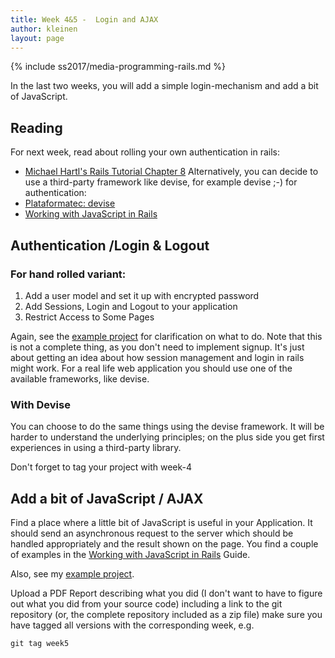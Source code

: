 ```yaml
---
title: Week 4&5 -  Login and AJAX
author: kleinen
layout: page
---
```

{% include ss2017/media-programming-rails.md %}

In the last two weeks, you will add a simple login-mechanism and add a bit of JavaScript.

## Reading
For next week, read about rolling your own authentication in rails:
* [Michael Hartl's Rails Tutorial Chapter 8](https://www.railstutorial.org/book/basic_login)
Alternatively, you can decide to use a third-party framework like devise, for example devise ;-) for
authentication:
* [Plataformatec: devise](https://github.com/plataformatec/devise)
* [Working with JavaScript in Rails](http://guides.rubyonrails.org/working_with_javascript_in_rails.html)

## Authentication /Login & Logout
### For hand rolled variant:
  1. Add a user model and set it up with encrypted password
  2. Add Sessions, Login and Logout to your application
  3. Restrict Access to Some Pages

Again, see the [example project](../../example-project/week-4) for clarification on what to do.
Note that this is not a complete thing, as you don't need to implement signup. It's just about
getting an idea about how session management and login in rails might work. For a real life web
application you should use one of the available frameworks, like devise.

### With Devise
You can choose to do the same things using the devise framework. It will be harder to
understand the underlying principles; on the plus side you get first experiences in using a
third-party library.

Don't forget to tag your project with week-4

## Add a bit of JavaScript / AJAX

Find a place where a little bit of JavaScript is useful in your Application. It should
send an asynchronous request to the server which should be handled appropriately and the
result shown on the page. You find a couple of examples in the [Working with JavaScript in Rails](http://guides.rubyonrails.org/working_with_javascript_in_rails.html) Guide.

Also, see my [example project](../../example-project/week-5).

Upload a PDF Report describing what you did (I don't want to have to figure out what
you did from your source code) including a link to the git repository (or, the
complete repository included as a zip file)
make sure you have tagged all versions with the corresponding week, e.g.

    git tag week5
